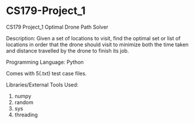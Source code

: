 # CS179-Project_1
CS179 Project_1 Optimal Drone Path Solver

Description: Given a set of locations to visit, find the optimal set or list of locations in order that the drone should visit to minimize both the time taken and distance travelled by the drone to finish its job.

Programming Language: Python

Comes with 5(.txt) test case files.

Libraries/External Tools Used:

1. numpy
2. random
3. sys
4. threading
